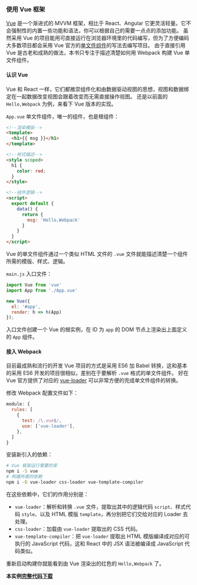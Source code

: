 ### 使用 Vue 框架
[Vue](https://cn.vuejs.org) 是一个渐进式的 MVVM 框架，相比于 React、Angular 它更灵活轻量。它不会强制性的内置一些功能和语法，你可以根据自己的需要一点点的添加功能。
虽然采用 Vue 的项目能用可直接运行在浏览器环境里的代码编写，但为了方便编码大多数项目都会采用 Vue 官方的[单文件组件](https://cn.vuejs.org/v2/guide/single-file-components.html#介绍)的写法去编写项目。
由于直接引用 Vue 是古老和成熟的做法，本书只专注于描述清楚如何用 Webpack 构建 Vue 单文件组件。

#### 认识 Vue
Vue 和 React 一样，它们都推崇组件化和由数据驱动视图的思想，视图和数据绑定在一起数据改变视图会跟着改变而无需直接操作视图。
还是以前面的 `Hello,Webpack` 为例，来看下 Vue 版本的实现。

`App.vue` 单文件组件，唯一的组件，也是根组件：
```html
<!--渲染模版-->
<template>
  <h1>{{ msg }}</h1>
</template>

<!--样式描述-->
<style scoped>
  h1 {
    color: red;
  }
</style>

<!--组件逻辑-->
<script>
  export default {
    data() {
      return {
        msg: 'Hello,Webpack'
      }
    }
  }
</script>
```
Vue 的单文件组件通过一个类似 HTML 文件的 `.vue` 文件就能描述清楚一个组件所需的模版、样式、逻辑。

`main.js` 入口文件：
```js
import Vue from 'vue'
import App from './App.vue'

new Vue({
  el: '#app',
  render: h => h(App)
});
```
入口文件创建一个 Vue 的根实例，在 ID 为 `app` 的 DOM 节点上渲染出上面定义的 `App` 组件。

#### 接入 Webpack
目前最成熟和流行的开发 Vue 项目的方式是采用 ES6 加 Babel 转换，这和基本的采用 ES6 开发的项目很相似，差别在于要解析 `.vue` 格式的单文件组件。
好在 Vue 官方提供了对应的 [vue-loader](https://vue-loader.vuejs.org/zh-cn/) 可以非常方便的完成单文件组件的转换。

修改 Webpack 配置文件如下：
```js
module: {
  rules: [
    {
      test: /\.vue$/,
      use: ['vue-loader'],
    },
  ]
}
```
安装新引入的依赖：
```bash
# Vue 框架运行需要的库
npm i -S vue
# 构建所需的依赖
npm i -D vue-loader css-loader vue-template-compiler
```
在这些依赖中，它们的作用分别是：
- `vue-loader`：解析和转换 `.vue` 文件，提取出其中的逻辑代码 `script`、样式代码 `style`、以及 HTML 模版 `template`，再分别把它们交给对应的 Loader 去处理。
- `css-loader`：加载由 `vue-loader` 提取出的 CSS 代码。
- `vue-template-compiler`：把 `vue-loader` 提取出 HTML 模版编译成对应的可执行的 JavaScript 代码，这和 React 中的 JSX 语法被编译成 JavaScript 代码类似。

重新启动构建你就能看到由 Vue 渲染出的红色的 `Hello,Webpack` 了。

**本实例[完整代码下载](https://github.com/gwuhaolin/dive-into-webpack/tree/master/codes/3.5使用Vue框架)**

